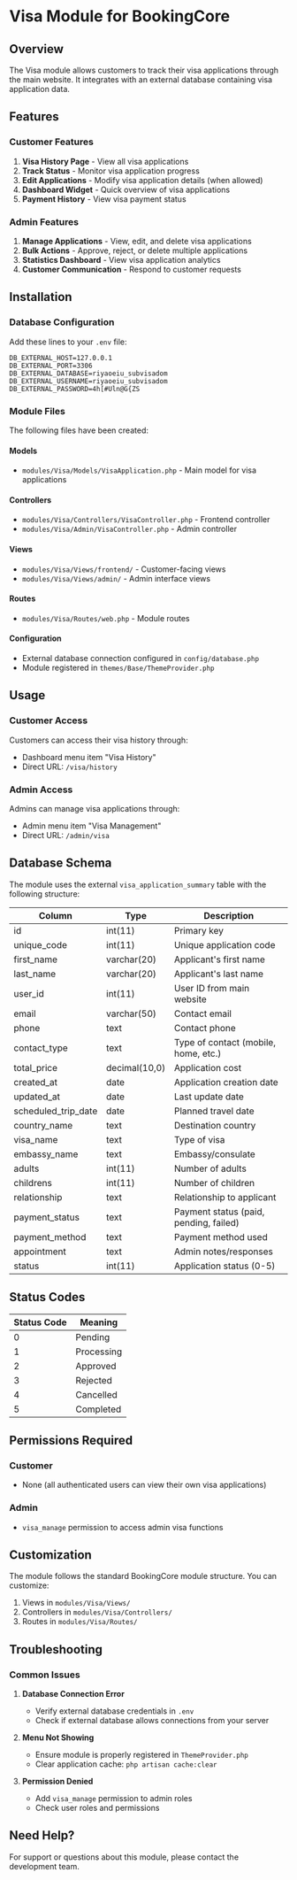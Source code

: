 # Visa Module for BookingCore

## Overview
The Visa module allows customers to track their visa applications through the main website. It integrates with an external database containing visa application data.

## Features

### Customer Features
1. **Visa History Page** - View all visa applications
2. **Track Status** - Monitor visa application progress
3. **Edit Applications** - Modify visa application details (when allowed)
4. **Dashboard Widget** - Quick overview of visa applications
5. **Payment History** - View visa payment status

### Admin Features
1. **Manage Applications** - View, edit, and delete visa applications
2. **Bulk Actions** - Approve, reject, or delete multiple applications
3. **Statistics Dashboard** - View visa application analytics
4. **Customer Communication** - Respond to customer requests

## Installation

### Database Configuration
Add these lines to your `.env` file:
```
DB_EXTERNAL_HOST=127.0.0.1
DB_EXTERNAL_PORT=3306
DB_EXTERNAL_DATABASE=riyaoeiu_subvisadom
DB_EXTERNAL_USERNAME=riyaoeiu_subvisadom
DB_EXTERNAL_PASSWORD=4h[#Uln@G{ZS
```

### Module Files
The following files have been created:

#### Models
- `modules/Visa/Models/VisaApplication.php` - Main model for visa applications

#### Controllers
- `modules/Visa/Controllers/VisaController.php` - Frontend controller
- `modules/Visa/Admin/VisaController.php` - Admin controller

#### Views
- `modules/Visa/Views/frontend/` - Customer-facing views
- `modules/Visa/Views/admin/` - Admin interface views

#### Routes
- `modules/Visa/Routes/web.php` - Module routes

#### Configuration
- External database connection configured in `config/database.php`
- Module registered in `themes/Base/ThemeProvider.php`

## Usage

### Customer Access
Customers can access their visa history through:
- Dashboard menu item "Visa History"
- Direct URL: `/visa/history`

### Admin Access
Admins can manage visa applications through:
- Admin menu item "Visa Management"
- Direct URL: `/admin/visa`

## Database Schema

The module uses the external `visa_application_summary` table with the following structure:

| Column | Type | Description |
|--------|------|-------------|
| id | int(11) | Primary key |
| unique_code | int(11) | Unique application code |
| first_name | varchar(20) | Applicant's first name |
| last_name | varchar(20) | Applicant's last name |
| user_id | int(11) | User ID from main website |
| email | varchar(50) | Contact email |
| phone | text | Contact phone |
| contact_type | text | Type of contact (mobile, home, etc.) |
| total_price | decimal(10,0) | Application cost |
| created_at | date | Application creation date |
| updated_at | date | Last update date |
| scheduled_trip_date | date | Planned travel date |
| country_name | text | Destination country |
| visa_name | text | Type of visa |
| embassy_name | text | Embassy/consulate |
| adults | int(11) | Number of adults |
| childrens | int(11) | Number of children |
| relationship | text | Relationship to applicant |
| payment_status | text | Payment status (paid, pending, failed) |
| payment_method | text | Payment method used |
| appointment | text | Admin notes/responses |
| status | int(11) | Application status (0-5) |

## Status Codes

| Status Code | Meaning |
|-------------|---------|
| 0 | Pending |
| 1 | Processing |
| 2 | Approved |
| 3 | Rejected |
| 4 | Cancelled |
| 5 | Completed |

## Permissions Required

### Customer
- None (all authenticated users can view their own visa applications)

### Admin
- `visa_manage` permission to access admin visa functions

## Customization

The module follows the standard BookingCore module structure. You can customize:

1. Views in `modules/Visa/Views/`
2. Controllers in `modules/Visa/Controllers/`
3. Routes in `modules/Visa/Routes/`

## Troubleshooting

### Common Issues

1. **Database Connection Error**
   - Verify external database credentials in `.env`
   - Check if external database allows connections from your server

2. **Menu Not Showing**
   - Ensure module is properly registered in `ThemeProvider.php`
   - Clear application cache: `php artisan cache:clear`

3. **Permission Denied**
   - Add `visa_manage` permission to admin roles
   - Check user roles and permissions

## Need Help?

For support or questions about this module, please contact the development team.
